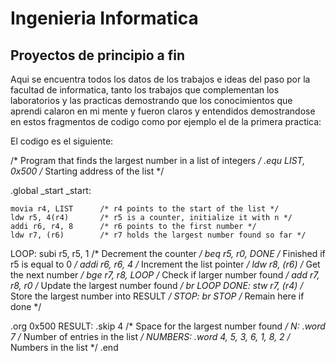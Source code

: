 # Ingenieria Informatica
## Proyectos de principio a fin

Aqui se encuentra todos los datos de los trabajos e ideas del paso por la facultad de informatica, tanto los trabajos que complementan los laboratorios y  las practicas demostrando que los conocimientos que aprendi calaron en mi mente y fueron claros y entendidos demostrandose en estos fragmentos de codigo como por ejemplo el de la primera practica:

El codigo es el siguiente:

/* Program that finds the largest number in a list of integers */
.equ LIST, 0x500		/* Starting address of the list */


.global _start
_start:

	movia r4, LIST		/* r4 points to the start of the list */
	ldw r5, 4(r4)		/* r5 is a counter, initialize it with n */
	addi r6, r4, 8		/* r6 points to the first number */
	ldw r7, (r6)		/* r7 holds the largest number found so far */
LOOP:
	subi r5, r5, 1		/* Decrement the counter */
	beq r5, r0, DONE	/* Finished if r5 is equal to 0 */
	addi r6, r6, 4		/* Increment the list pointer */
	ldw r8, (r6)		/* Get the next number */
	bge r7, r8, LOOP	/* Check if larger number found */
	add r7, r8, r0		/* Update the largest number found */
	br LOOP
DONE:
	stw r7, (r4)		/* Store the largest number into RESULT */
STOP:
	br STOP			/* Remain here if done */

.org 0x500
RESULT:
.skip 4				/* Space for the largest number found */
N:
.word 7				/* Number of entries in the list */
NUMBERS:
.word 4, 5, 3, 6, 1, 8, 2	/* Numbers in the list */
.end
